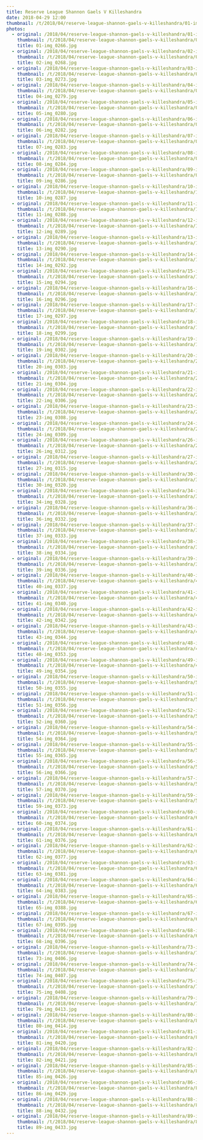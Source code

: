```yaml
---
title: Reserve League Shannon Gaels V Killeshandra
date: 2018-04-29 12:00
thumbnail: /t/2018/04/reserve-league-shannon-gaels-v-killeshandra/01-img_0266.jpg
photos:
  - original: /2018/04/reserve-league-shannon-gaels-v-killeshandra/01-img_0266.jpg
    thumbnail: /t/2018/04/reserve-league-shannon-gaels-v-killeshandra/01-img_0266.jpg
    title: 01-img_0266.jpg
  - original: /2018/04/reserve-league-shannon-gaels-v-killeshandra/02-img_0268.jpg
    thumbnail: /t/2018/04/reserve-league-shannon-gaels-v-killeshandra/02-img_0268.jpg
    title: 02-img_0268.jpg
  - original: /2018/04/reserve-league-shannon-gaels-v-killeshandra/03-img_0273.jpg
    thumbnail: /t/2018/04/reserve-league-shannon-gaels-v-killeshandra/03-img_0273.jpg
    title: 03-img_0273.jpg
  - original: /2018/04/reserve-league-shannon-gaels-v-killeshandra/04-img_0279.jpg
    thumbnail: /t/2018/04/reserve-league-shannon-gaels-v-killeshandra/04-img_0279.jpg
    title: 04-img_0279.jpg
  - original: /2018/04/reserve-league-shannon-gaels-v-killeshandra/05-img_0280.jpg
    thumbnail: /t/2018/04/reserve-league-shannon-gaels-v-killeshandra/05-img_0280.jpg
    title: 05-img_0280.jpg
  - original: /2018/04/reserve-league-shannon-gaels-v-killeshandra/06-img_0282.jpg
    thumbnail: /t/2018/04/reserve-league-shannon-gaels-v-killeshandra/06-img_0282.jpg
    title: 06-img_0282.jpg
  - original: /2018/04/reserve-league-shannon-gaels-v-killeshandra/07-img_0283.jpg
    thumbnail: /t/2018/04/reserve-league-shannon-gaels-v-killeshandra/07-img_0283.jpg
    title: 07-img_0283.jpg
  - original: /2018/04/reserve-league-shannon-gaels-v-killeshandra/08-img_0284.jpg
    thumbnail: /t/2018/04/reserve-league-shannon-gaels-v-killeshandra/08-img_0284.jpg
    title: 08-img_0284.jpg
  - original: /2018/04/reserve-league-shannon-gaels-v-killeshandra/09-img_0286.jpg
    thumbnail: /t/2018/04/reserve-league-shannon-gaels-v-killeshandra/09-img_0286.jpg
    title: 09-img_0286.jpg
  - original: /2018/04/reserve-league-shannon-gaels-v-killeshandra/10-img_0287.jpg
    thumbnail: /t/2018/04/reserve-league-shannon-gaels-v-killeshandra/10-img_0287.jpg
    title: 10-img_0287.jpg
  - original: /2018/04/reserve-league-shannon-gaels-v-killeshandra/11-img_0288.jpg
    thumbnail: /t/2018/04/reserve-league-shannon-gaels-v-killeshandra/11-img_0288.jpg
    title: 11-img_0288.jpg
  - original: /2018/04/reserve-league-shannon-gaels-v-killeshandra/12-img_0289.jpg
    thumbnail: /t/2018/04/reserve-league-shannon-gaels-v-killeshandra/12-img_0289.jpg
    title: 12-img_0289.jpg
  - original: /2018/04/reserve-league-shannon-gaels-v-killeshandra/13-img_0290.jpg
    thumbnail: /t/2018/04/reserve-league-shannon-gaels-v-killeshandra/13-img_0290.jpg
    title: 13-img_0290.jpg
  - original: /2018/04/reserve-league-shannon-gaels-v-killeshandra/14-img_0292.jpg
    thumbnail: /t/2018/04/reserve-league-shannon-gaels-v-killeshandra/14-img_0292.jpg
    title: 14-img_0292.jpg
  - original: /2018/04/reserve-league-shannon-gaels-v-killeshandra/15-img_0294.jpg
    thumbnail: /t/2018/04/reserve-league-shannon-gaels-v-killeshandra/15-img_0294.jpg
    title: 15-img_0294.jpg
  - original: /2018/04/reserve-league-shannon-gaels-v-killeshandra/16-img_0296.jpg
    thumbnail: /t/2018/04/reserve-league-shannon-gaels-v-killeshandra/16-img_0296.jpg
    title: 16-img_0296.jpg
  - original: /2018/04/reserve-league-shannon-gaels-v-killeshandra/17-img_0297.jpg
    thumbnail: /t/2018/04/reserve-league-shannon-gaels-v-killeshandra/17-img_0297.jpg
    title: 17-img_0297.jpg
  - original: /2018/04/reserve-league-shannon-gaels-v-killeshandra/18-img_0299.jpg
    thumbnail: /t/2018/04/reserve-league-shannon-gaels-v-killeshandra/18-img_0299.jpg
    title: 18-img_0299.jpg
  - original: /2018/04/reserve-league-shannon-gaels-v-killeshandra/19-img_0302.jpg
    thumbnail: /t/2018/04/reserve-league-shannon-gaels-v-killeshandra/19-img_0302.jpg
    title: 19-img_0302.jpg
  - original: /2018/04/reserve-league-shannon-gaels-v-killeshandra/20-img_0303.jpg
    thumbnail: /t/2018/04/reserve-league-shannon-gaels-v-killeshandra/20-img_0303.jpg
    title: 20-img_0303.jpg
  - original: /2018/04/reserve-league-shannon-gaels-v-killeshandra/21-img_0304.jpg
    thumbnail: /t/2018/04/reserve-league-shannon-gaels-v-killeshandra/21-img_0304.jpg
    title: 21-img_0304.jpg
  - original: /2018/04/reserve-league-shannon-gaels-v-killeshandra/22-img_0306.jpg
    thumbnail: /t/2018/04/reserve-league-shannon-gaels-v-killeshandra/22-img_0306.jpg
    title: 22-img_0306.jpg
  - original: /2018/04/reserve-league-shannon-gaels-v-killeshandra/23-img_0308.jpg
    thumbnail: /t/2018/04/reserve-league-shannon-gaels-v-killeshandra/23-img_0308.jpg
    title: 23-img_0308.jpg
  - original: /2018/04/reserve-league-shannon-gaels-v-killeshandra/24-img_0309.jpg
    thumbnail: /t/2018/04/reserve-league-shannon-gaels-v-killeshandra/24-img_0309.jpg
    title: 24-img_0309.jpg
  - original: /2018/04/reserve-league-shannon-gaels-v-killeshandra/26-img_0312.jpg
    thumbnail: /t/2018/04/reserve-league-shannon-gaels-v-killeshandra/26-img_0312.jpg
    title: 26-img_0312.jpg
  - original: /2018/04/reserve-league-shannon-gaels-v-killeshandra/27-img_0315.jpg
    thumbnail: /t/2018/04/reserve-league-shannon-gaels-v-killeshandra/27-img_0315.jpg
    title: 27-img_0315.jpg
  - original: /2018/04/reserve-league-shannon-gaels-v-killeshandra/30-img_0320.jpg
    thumbnail: /t/2018/04/reserve-league-shannon-gaels-v-killeshandra/30-img_0320.jpg
    title: 30-img_0320.jpg
  - original: /2018/04/reserve-league-shannon-gaels-v-killeshandra/34-img_0328.jpg
    thumbnail: /t/2018/04/reserve-league-shannon-gaels-v-killeshandra/34-img_0328.jpg
    title: 34-img_0328.jpg
  - original: /2018/04/reserve-league-shannon-gaels-v-killeshandra/36-img_0332.jpg
    thumbnail: /t/2018/04/reserve-league-shannon-gaels-v-killeshandra/36-img_0332.jpg
    title: 36-img_0332.jpg
  - original: /2018/04/reserve-league-shannon-gaels-v-killeshandra/37-img_0333.jpg
    thumbnail: /t/2018/04/reserve-league-shannon-gaels-v-killeshandra/37-img_0333.jpg
    title: 37-img_0333.jpg
  - original: /2018/04/reserve-league-shannon-gaels-v-killeshandra/38-img_0334.jpg
    thumbnail: /t/2018/04/reserve-league-shannon-gaels-v-killeshandra/38-img_0334.jpg
    title: 38-img_0334.jpg
  - original: /2018/04/reserve-league-shannon-gaels-v-killeshandra/39-img_0336.jpg
    thumbnail: /t/2018/04/reserve-league-shannon-gaels-v-killeshandra/39-img_0336.jpg
    title: 39-img_0336.jpg
  - original: /2018/04/reserve-league-shannon-gaels-v-killeshandra/40-img_0337.jpg
    thumbnail: /t/2018/04/reserve-league-shannon-gaels-v-killeshandra/40-img_0337.jpg
    title: 40-img_0337.jpg
  - original: /2018/04/reserve-league-shannon-gaels-v-killeshandra/41-img_0340.jpg
    thumbnail: /t/2018/04/reserve-league-shannon-gaels-v-killeshandra/41-img_0340.jpg
    title: 41-img_0340.jpg
  - original: /2018/04/reserve-league-shannon-gaels-v-killeshandra/42-img_0342.jpg
    thumbnail: /t/2018/04/reserve-league-shannon-gaels-v-killeshandra/42-img_0342.jpg
    title: 42-img_0342.jpg
  - original: /2018/04/reserve-league-shannon-gaels-v-killeshandra/43-img_0344.jpg
    thumbnail: /t/2018/04/reserve-league-shannon-gaels-v-killeshandra/43-img_0344.jpg
    title: 43-img_0344.jpg
  - original: /2018/04/reserve-league-shannon-gaels-v-killeshandra/48-img_0353.jpg
    thumbnail: /t/2018/04/reserve-league-shannon-gaels-v-killeshandra/48-img_0353.jpg
    title: 48-img_0353.jpg
  - original: /2018/04/reserve-league-shannon-gaels-v-killeshandra/49-img_0354.jpg
    thumbnail: /t/2018/04/reserve-league-shannon-gaels-v-killeshandra/49-img_0354.jpg
    title: 49-img_0354.jpg
  - original: /2018/04/reserve-league-shannon-gaels-v-killeshandra/50-img_0355.jpg
    thumbnail: /t/2018/04/reserve-league-shannon-gaels-v-killeshandra/50-img_0355.jpg
    title: 50-img_0355.jpg
  - original: /2018/04/reserve-league-shannon-gaels-v-killeshandra/51-img_0356.jpg
    thumbnail: /t/2018/04/reserve-league-shannon-gaels-v-killeshandra/51-img_0356.jpg
    title: 51-img_0356.jpg
  - original: /2018/04/reserve-league-shannon-gaels-v-killeshandra/52-img_0360.jpg
    thumbnail: /t/2018/04/reserve-league-shannon-gaels-v-killeshandra/52-img_0360.jpg
    title: 52-img_0360.jpg
  - original: /2018/04/reserve-league-shannon-gaels-v-killeshandra/54-img_0364.jpg
    thumbnail: /t/2018/04/reserve-league-shannon-gaels-v-killeshandra/54-img_0364.jpg
    title: 54-img_0364.jpg
  - original: /2018/04/reserve-league-shannon-gaels-v-killeshandra/55-img_0365.jpg
    thumbnail: /t/2018/04/reserve-league-shannon-gaels-v-killeshandra/55-img_0365.jpg
    title: 55-img_0365.jpg
  - original: /2018/04/reserve-league-shannon-gaels-v-killeshandra/56-img_0366.jpg
    thumbnail: /t/2018/04/reserve-league-shannon-gaels-v-killeshandra/56-img_0366.jpg
    title: 56-img_0366.jpg
  - original: /2018/04/reserve-league-shannon-gaels-v-killeshandra/57-img_0370.jpg
    thumbnail: /t/2018/04/reserve-league-shannon-gaels-v-killeshandra/57-img_0370.jpg
    title: 57-img_0370.jpg
  - original: /2018/04/reserve-league-shannon-gaels-v-killeshandra/59-img_0373.jpg
    thumbnail: /t/2018/04/reserve-league-shannon-gaels-v-killeshandra/59-img_0373.jpg
    title: 59-img_0373.jpg
  - original: /2018/04/reserve-league-shannon-gaels-v-killeshandra/60-img_0374.jpg
    thumbnail: /t/2018/04/reserve-league-shannon-gaels-v-killeshandra/60-img_0374.jpg
    title: 60-img_0374.jpg
  - original: /2018/04/reserve-league-shannon-gaels-v-killeshandra/61-img_0376.jpg
    thumbnail: /t/2018/04/reserve-league-shannon-gaels-v-killeshandra/61-img_0376.jpg
    title: 61-img_0376.jpg
  - original: /2018/04/reserve-league-shannon-gaels-v-killeshandra/62-img_0377.jpg
    thumbnail: /t/2018/04/reserve-league-shannon-gaels-v-killeshandra/62-img_0377.jpg
    title: 62-img_0377.jpg
  - original: /2018/04/reserve-league-shannon-gaels-v-killeshandra/63-img_0381.jpg
    thumbnail: /t/2018/04/reserve-league-shannon-gaels-v-killeshandra/63-img_0381.jpg
    title: 63-img_0381.jpg
  - original: /2018/04/reserve-league-shannon-gaels-v-killeshandra/64-img_0383.jpg
    thumbnail: /t/2018/04/reserve-league-shannon-gaels-v-killeshandra/64-img_0383.jpg
    title: 64-img_0383.jpg
  - original: /2018/04/reserve-league-shannon-gaels-v-killeshandra/65-img_0388.jpg
    thumbnail: /t/2018/04/reserve-league-shannon-gaels-v-killeshandra/65-img_0388.jpg
    title: 65-img_0388.jpg
  - original: /2018/04/reserve-league-shannon-gaels-v-killeshandra/67-img_0395.jpg
    thumbnail: /t/2018/04/reserve-league-shannon-gaels-v-killeshandra/67-img_0395.jpg
    title: 67-img_0395.jpg
  - original: /2018/04/reserve-league-shannon-gaels-v-killeshandra/68-img_0396.jpg
    thumbnail: /t/2018/04/reserve-league-shannon-gaels-v-killeshandra/68-img_0396.jpg
    title: 68-img_0396.jpg
  - original: /2018/04/reserve-league-shannon-gaels-v-killeshandra/73-img_0406.jpg
    thumbnail: /t/2018/04/reserve-league-shannon-gaels-v-killeshandra/73-img_0406.jpg
    title: 73-img_0406.jpg
  - original: /2018/04/reserve-league-shannon-gaels-v-killeshandra/74-img_0407.jpg
    thumbnail: /t/2018/04/reserve-league-shannon-gaels-v-killeshandra/74-img_0407.jpg
    title: 74-img_0407.jpg
  - original: /2018/04/reserve-league-shannon-gaels-v-killeshandra/75-img_0408.jpg
    thumbnail: /t/2018/04/reserve-league-shannon-gaels-v-killeshandra/75-img_0408.jpg
    title: 75-img_0408.jpg
  - original: /2018/04/reserve-league-shannon-gaels-v-killeshandra/79-img_0413.jpg
    thumbnail: /t/2018/04/reserve-league-shannon-gaels-v-killeshandra/79-img_0413.jpg
    title: 79-img_0413.jpg
  - original: /2018/04/reserve-league-shannon-gaels-v-killeshandra/80-img_0414.jpg
    thumbnail: /t/2018/04/reserve-league-shannon-gaels-v-killeshandra/80-img_0414.jpg
    title: 80-img_0414.jpg
  - original: /2018/04/reserve-league-shannon-gaels-v-killeshandra/81-img_0420.jpg
    thumbnail: /t/2018/04/reserve-league-shannon-gaels-v-killeshandra/81-img_0420.jpg
    title: 81-img_0420.jpg
  - original: /2018/04/reserve-league-shannon-gaels-v-killeshandra/82-img_0421.jpg
    thumbnail: /t/2018/04/reserve-league-shannon-gaels-v-killeshandra/82-img_0421.jpg
    title: 82-img_0421.jpg
  - original: /2018/04/reserve-league-shannon-gaels-v-killeshandra/85-img_0426.jpg
    thumbnail: /t/2018/04/reserve-league-shannon-gaels-v-killeshandra/85-img_0426.jpg
    title: 85-img_0426.jpg
  - original: /2018/04/reserve-league-shannon-gaels-v-killeshandra/86-img_0429.jpg
    thumbnail: /t/2018/04/reserve-league-shannon-gaels-v-killeshandra/86-img_0429.jpg
    title: 86-img_0429.jpg
  - original: /2018/04/reserve-league-shannon-gaels-v-killeshandra/88-img_0432.jpg
    thumbnail: /t/2018/04/reserve-league-shannon-gaels-v-killeshandra/88-img_0432.jpg
    title: 88-img_0432.jpg
  - original: /2018/04/reserve-league-shannon-gaels-v-killeshandra/89-img_0433.jpg
    thumbnail: /t/2018/04/reserve-league-shannon-gaels-v-killeshandra/89-img_0433.jpg
    title: 89-img_0433.jpg
---
```

